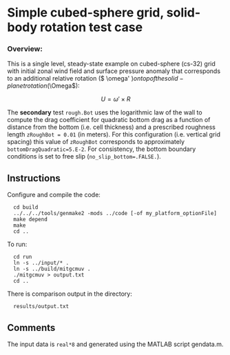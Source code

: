 Simple cubed-sphere grid, solid-body rotation test case
========================================================

### Overview:
This is a single level, steady-state example on cubed-sphere (cs-32) grid with initial zonal wind field and surface pressure anomaly that corresponds to an additional relative rotation 
($ \omega' $) on top of the solid-planet rotation ($\Omega$):

$$ U = \omega' \times R $$

The **secondary** test `rough.Bot` uses the logarithmic law of the wall to compute the drag coefficient for quadratic bottom drag as a function of distance from the bottom (i.e. cell thickness) and a prescribed roughness length `zRoughBot = 0.01` (in meters). For this configuration (i.e. vertical grid spacing) this value of `zRoughBot` corresponds to approximately `bottomDragQuadratic=5.E-2`. For consistency, the bottom boundary conditions is set to free slip (`no_slip_bottom=.FALSE.`).

## Instructions
Configure and compile the code:

```
  cd build
  ../../../tools/genmake2 -mods ../code [-of my_platform_optionFile]
  make depend
  make
  cd ..
```

To run:

```
  cd run
  ln -s ../input/* .
  ln -s ../build/mitgcmuv .
  ./mitgcmuv > output.txt
  cd ..
```

There is comparison output in the directory:

```
  results/output.txt
```

## Comments
  The input data is `real*8` and generated using the MATLAB script gendata.m.

